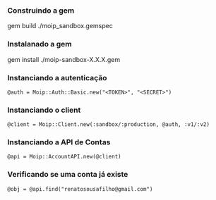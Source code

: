 ### Construindo a gem
gem build ./moip_sandbox.gemspec

### Instalanado a gem
gem install ./moip-sandbox-X.X.X.gem


### Instanciando a autenticação
```
@auth = Moip::Auth::Basic.new("<TOKEN>", "<SECRET>")
```

### Instanciando o client
```
@client = Moip::Client.new(:sandbox/:production, @auth, :v1/:v2)
```

### Instanciando a API de Contas
```
@api = Moip::AccountAPI.new(@client)
```

### Verificando se uma conta já existe
```
@obj = @api.find("renatosousafilho@gmail.com")
```
